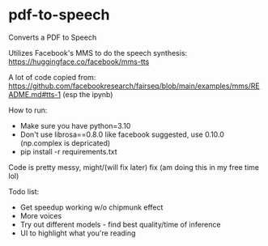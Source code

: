# pdf-to-speech

Converts a PDF to Speech

Utilizes Facebook's MMS to do the speech synthesis: https://huggingface.co/facebook/mms-tts

A lot of code copied from: https://github.com/facebookresearch/fairseq/blob/main/examples/mms/README.md#tts-1 (esp the ipynb)


How to run:
- Make sure you have python=3.10
- Don't use librosa==0.8.0 like facebook suggested, use 0.10.0 (np.complex is depricated)
- pip install -r requirements.txt

Code is pretty messy, might/(will fix later) fix (am doing this in my free time lol)

Todo list:
- Get speedup working w/o chipmunk effect
- More voices
- Try out different models - find best quality/time of inference
- UI to highlight what you're reading
